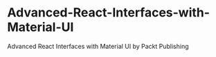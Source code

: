 # Advanced-React-Interfaces-with-Material-UI
Advanced React Interfaces with Material UI by Packt Publishing
